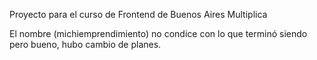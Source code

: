 Proyecto para el curso de Frontend de Buenos Aires Multiplica

El nombre (michiemprendimiento) no condice con lo que terminó siendo pero bueno, hubo cambio de planes.
